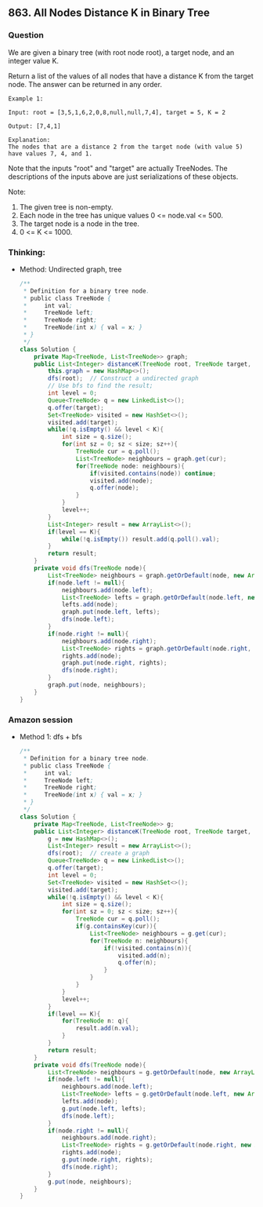 ## 863. All Nodes Distance K in Binary Tree

### Question
We are given a binary tree (with root node root), a target node, and an integer value K.

Return a list of the values of all nodes that have a distance K from the target node.  The answer can be returned in any order.

```
Example 1:

Input: root = [3,5,1,6,2,0,8,null,null,7,4], target = 5, K = 2

Output: [7,4,1]

Explanation: 
The nodes that are a distance 2 from the target node (with value 5)
have values 7, 4, and 1.
```


Note that the inputs "root" and "target" are actually TreeNodes.
The descriptions of the inputs above are just serializations of these objects.

Note:
1. The given tree is non-empty.
2. Each node in the tree has unique values 0 <= node.val <= 500.
3. The target node is a node in the tree.
4. 0 <= K <= 1000.

### Thinking:
* Method: Undirected graph, tree
    ```Java
   /**
     * Definition for a binary tree node.
     * public class TreeNode {
     *     int val;
     *     TreeNode left;
     *     TreeNode right;
     *     TreeNode(int x) { val = x; }
     * }
     */
    class Solution {
        private Map<TreeNode, List<TreeNode>> graph;
        public List<Integer> distanceK(TreeNode root, TreeNode target, int K) {
            this.graph = new HashMap<>();
            dfs(root);  // Construct a undirected graph
            // Use bfs to find the result;
            int level = 0;
            Queue<TreeNode> q = new LinkedList<>();
            q.offer(target);
            Set<TreeNode> visited = new HashSet<>();
            visited.add(target);
            while(!q.isEmpty() && level < K){
                int size = q.size();
                for(int sz = 0; sz < size; sz++){
                    TreeNode cur = q.poll();
                    List<TreeNode> neighbours = graph.get(cur);
                    for(TreeNode node: neighbours){
                        if(visited.contains(node)) continue;
                        visited.add(node);
                        q.offer(node);
                    }
                }
                level++;
            }
            List<Integer> result = new ArrayList<>();
            if(level == K){
                while(!q.isEmpty()) result.add(q.poll().val);
            }
            return result;
        }
        private void dfs(TreeNode node){
            List<TreeNode> neighbours = graph.getOrDefault(node, new ArrayList<>());
            if(node.left != null){
                neighbours.add(node.left);
                List<TreeNode> lefts = graph.getOrDefault(node.left, new ArrayList<>());
                lefts.add(node);
                graph.put(node.left, lefts);
                dfs(node.left);
            }
            if(node.right != null){
                neighbours.add(node.right);
                List<TreeNode> rights = graph.getOrDefault(node.right, new ArrayList<>());
                rights.add(node);
                graph.put(node.right, rights);
                dfs(node.right);
            }
            graph.put(node, neighbours);
        }
    }
    ```

### Amazon session
* Method 1: dfs + bfs
	```Java
	/**
	 * Definition for a binary tree node.
	 * public class TreeNode {
	 *     int val;
	 *     TreeNode left;
	 *     TreeNode right;
	 *     TreeNode(int x) { val = x; }
	 * }
	 */
	class Solution {
		private Map<TreeNode, List<TreeNode>> g;
		public List<Integer> distanceK(TreeNode root, TreeNode target, int K) {
			g = new HashMap<>();
			List<Integer> result = new ArrayList<>();
			dfs(root);  // create a graph
			Queue<TreeNode> q = new LinkedList<>();
			q.offer(target);
			int level = 0;
			Set<TreeNode> visited = new HashSet<>();
			visited.add(target);
			while(!q.isEmpty() && level < K){
				int size = q.size();
				for(int sz = 0; sz < size; sz++){
					TreeNode cur = q.poll();
					if(g.containsKey(cur)){
						List<TreeNode> neighbours = g.get(cur);
						for(TreeNode n: neighbours){
							if(!visited.contains(n)){
								visited.add(n);
								q.offer(n);
							}
						}
					}
				}
				level++;
			}
			if(level == K){
				for(TreeNode n: q){
					result.add(n.val);
				}
			}
			return result;
		}
		private void dfs(TreeNode node){
			List<TreeNode> neighbours = g.getOrDefault(node, new ArrayList<>());
			if(node.left != null){
				neighbours.add(node.left);
				List<TreeNode> lefts = g.getOrDefault(node.left, new ArrayList<>());
				lefts.add(node);
				g.put(node.left, lefts);
				dfs(node.left);
			}
			if(node.right != null){
				neighbours.add(node.right);
				List<TreeNode> rights = g.getOrDefault(node.right, new ArrayList<>());
				rights.add(node);
				g.put(node.right, rights);
				dfs(node.right);
			}
			g.put(node, neighbours);
		}
	}
	```